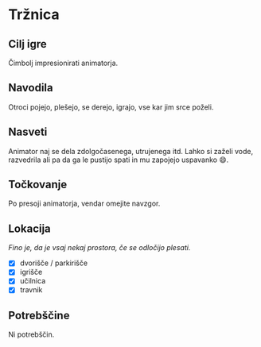 # Tržnica

## Cilj igre

Čimbolj impresionirati animatorja.

## Navodila

Otroci pojejo, plešejo, se derejo, igrajo, vse kar jim srce poželi.

## Nasveti

Animator naj se dela zdolgočasenega, utrujenega itd.
Lahko si zaželi vode, razvedrila ali pa da ga le pustijo
spati in mu zapojejo uspavanko :smile:.

## Točkovanje

Po presoji animatorja, vendar omejite navzgor.

## Lokacija

*Fino je, da je vsaj nekaj prostora, če se
odločijo plesati.*

- [x] dvorišče / parkirišče
- [x] igrišče
- [x] učilnica
- [x] travnik

## Potrebščine

Ni potrebščin.
